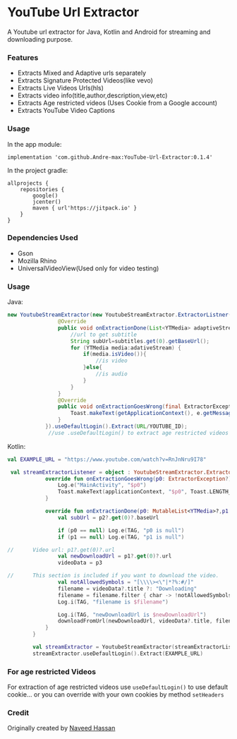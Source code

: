 # YouTube Url Extractor

A Youtube url extractor for Java, Kotlin and Android for streaming and downloading purpose.

### Features 
- Extracts Mixed and Adaptive urls separately
- Extracts Signature Protected Videos(like vevo)
- Extracts Live Videos Urls(hls) 
- Extracts video info(title,author,description,view,etc)
- Extracts Age restricted videos (Uses Cookie from a Google account)
- Extracts YouTube Video Captions

### Usage
In the app module:
```
implementation 'com.github.Andre-max:YouTube-Url-Extractor:0.1.4'
```

In the project gradle:
```
allprojects {
    repositories {
        google()
        jcenter()
        maven { url'https://jitpack.io' }
    }
}
```


### Dependencies Used 
- Gson
- Mozilla Rhino
- UniversalVideoView(Used only for video testing)

### Usage

Java:
```Java
new YoutubeStreamExtractor(new YoutubeStreamExtractor.ExtractorListner(){
				@Override
				public void onExtractionDone(List<YTMedia> adaptiveStream, final List<YTMedia> mixedStream,List<YTSubtitles> subtitles, YoutubeMeta meta) {
					//url to get subtitle
					String subUrl=subtitles.get(0).getBaseUrl();
					for (YTMedia media:adativeStream) {
						if(media.isVideo()){
							//is video
						}else{
							//is audio
						}
					}
				}
				@Override
				public void onExtractionGoesWrong(final ExtractorException e) {
					Toast.makeText(getApplicationContext(), e.getMessage(), Toast.LENGTH_LONG).show();
				}
			}).useDefaultLogin().Extract(URL/YOUTUBE_ID);
             //use .useDefaultLogin() to extract age restricted videos 

```

Kotlin:
```Kotlin
val EXAMPLE_URL = "https://www.youtube.com/watch?v=RnJnNru9I78"

 val streamExtractorListener = object : YoutubeStreamExtractor.ExtractorListner {
            override fun onExtractionGoesWrong(p0: ExtractorException?) {
                Log.e("MainActivity", "$p0")
                Toast.makeText(applicationContext, "$p0", Toast.LENGTH_SHORT).show()
            }

            override fun onExtractionDone(p0: MutableList<YTMedia>?,p1: MutableList<YTMedia>?,p2: MutableList<YTSubtitles>?,p3: YoutubeMeta?) {
                val subUrl = p2?.get(0)?.baseUrl                

                if (p0 == null) Log.e(TAG, "p0 is null")
                if (p1 == null) Log.e(TAG, "p1 is null")

//		Video url: p1?.get(0)?.url
                val newDownloadUrl = p1?.get(0)?.url
                videoData = p3

//		This section is included if you want to download the video.
                val notAllowedSymbols = "[\\\\><\"|*?%:#/]"
                filename = videoData?.title ?: "Downloading"
                filename = filename.filter { char -> !notAllowedSymbols.contains(char) }
                Log.i(TAG, "filename is $filename")

                Log.i(TAG, "newDownloadUrl is $newDownloadUrl")
                downloadFromUrl(newDownloadUrl, videoData?.title, filename)
            }
        }

        val streamExtractor = YoutubeStreamExtractor(streamExtractorListener)
        streamExtractor.useDefaultLogin().Extract(EXAMPLE_URL)
```




### For age restricted Videos

For extraction of age restricted videos use `useDefaultLogin()` to use default cookie... or you can override with your own cookies by method `setHeaders` 

### Credit
Originally created by [Naveed Hassan](https://github.com/naveedhassan913)

